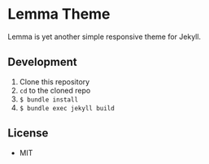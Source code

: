 Lemma Theme
===========

Lemma is yet another simple responsive theme for Jekyll.


Development
-------
1. Clone this repository
1. `cd` to the cloned repo
1. `$ bundle install`
1. `$ bundle exec jekyll build`

License
-------

- MIT
